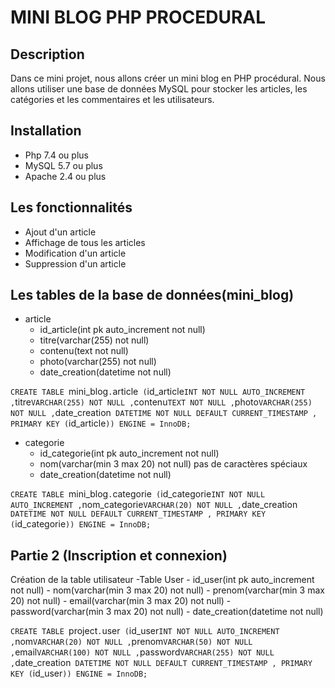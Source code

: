 # MINI BLOG PHP PROCEDURAL

## Description

Dans ce mini projet, nous allons créer un mini blog en PHP procédural. Nous allons utiliser une base de données MySQL pour stocker les articles, les catégories et les commentaires et les utilisateurs.

## Installation
- Php 7.4 ou plus
- MySQL 5.7 ou plus
- Apache 2.4 ou plus

## Les fonctionnalités

- Ajout d'un article
- Affichage de tous les articles
- Modification d'un article
- Suppression d'un article



## Les tables de la base de données(mini_blog)
- article
  - id_article(int pk auto_increment not null)
  - titre(varchar(255) not null)
  - contenu(text not null)
  - photo(varchar(255) not null)
  - date_creation(datetime not null)


`CREATE TABLE `mini_blog`.`article` (`id_article` INT NOT NULL AUTO_INCREMENT , `titre` VARCHAR(255) NOT NULL , `contenu` TEXT NOT NULL , `photo` VARCHAR(255) NOT NULL , `date_creation` DATETIME NOT NULL DEFAULT CURRENT_TIMESTAMP , PRIMARY KEY (`id_article`)) ENGINE = InnoDB;`

- categorie
  - id_categorie(int pk auto_increment not null)
  - nom(varchar(min 3 max 20) not null) pas de caractères spéciaux
  - date_creation(datetime not null)

`CREATE TABLE `mini_blog`.`categorie` (`id_categorie` INT NOT NULL AUTO_INCREMENT , `nom_categorie` VARCHAR(20) NOT NULL , `date_creation` DATETIME NOT NULL DEFAULT CURRENT_TIMESTAMP , PRIMARY KEY (`id_categorie`)) ENGINE = InnoDB;`


## Partie 2 (Inscription et connexion)
Création de la table utilisateur
  -Table User
    - id_user(int pk auto_increment not null)
    - nom(varchar(min 3 max 20) not null)
    - prenom(varchar(min 3 max 20) not null)
    - email(varchar(min 3 max 20) not null)
    - password(varchar(min 3 max 20) not null)
    - date_creation(datetime not null)

`CREATE TABLE `project`.`user` (`id_user` INT NOT NULL AUTO_INCREMENT , `nom` VARCHAR(20) NOT NULL , `prenom` VARCHAR(50) NOT NULL , `email` VARCHAR(100) NOT NULL , `password` VARCHAR(255) NOT NULL , `date_creation` DATETIME NOT NULL DEFAULT CURRENT_TIMESTAMP , PRIMARY KEY (`id_user`)) ENGINE = InnoDB;`